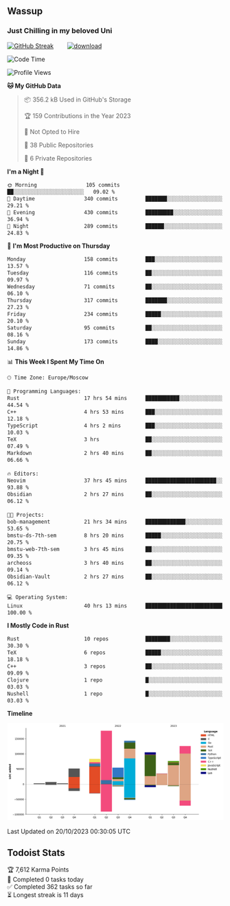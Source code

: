 ## Wassup 
### Just Chilling in my beloved Uni 

<!--
-->

[![GitHub Streak](http://github-readme-streak-stats.herokuapp.com?user=archeoss&theme=shades-of-purple&hide_border=true&date_format=j%20M%5B%20Y%5D)](https://git.io/streak-stats)&nbsp;&nbsp;&nbsp;&nbsp;&nbsp;&nbsp;&nbsp;&nbsp;[![download](https://user-images.githubusercontent.com/68448737/147796309-d8b65b1d-4dde-40d9-b03a-2b42aaa6cd43.jpeg)
](http://bmstu.ru/)

<!--START_SECTION:waka-->
![Code Time](http://img.shields.io/badge/Code%20Time-1%2C925%20hrs%2045%20mins-blue)

![Profile Views](http://img.shields.io/badge/Profile%20Views-55-blue)

**🐱 My GitHub Data** 

> 📦 356.2 kB Used in GitHub's Storage 
 > 
> 🏆 159 Contributions in the Year 2023
 > 
> 🚫 Not Opted to Hire
 > 
> 📜 38 Public Repositories 
 > 
> 🔑 6 Private Repositories 
 > 
**I'm a Night 🦉** 

```text
🌞 Morning                105 commits         ██░░░░░░░░░░░░░░░░░░░░░░░   09.02 % 
🌆 Daytime                340 commits         ███████░░░░░░░░░░░░░░░░░░   29.21 % 
🌃 Evening                430 commits         █████████░░░░░░░░░░░░░░░░   36.94 % 
🌙 Night                  289 commits         ██████░░░░░░░░░░░░░░░░░░░   24.83 % 
```
📅 **I'm Most Productive on Thursday** 

```text
Monday                   158 commits         ███░░░░░░░░░░░░░░░░░░░░░░   13.57 % 
Tuesday                  116 commits         ██░░░░░░░░░░░░░░░░░░░░░░░   09.97 % 
Wednesday                71 commits          ██░░░░░░░░░░░░░░░░░░░░░░░   06.10 % 
Thursday                 317 commits         ███████░░░░░░░░░░░░░░░░░░   27.23 % 
Friday                   234 commits         █████░░░░░░░░░░░░░░░░░░░░   20.10 % 
Saturday                 95 commits          ██░░░░░░░░░░░░░░░░░░░░░░░   08.16 % 
Sunday                   173 commits         ████░░░░░░░░░░░░░░░░░░░░░   14.86 % 
```


📊 **This Week I Spent My Time On** 

```text
🕑︎ Time Zone: Europe/Moscow

💬 Programming Languages: 
Rust                     17 hrs 54 mins      ███████████░░░░░░░░░░░░░░   44.54 % 
C++                      4 hrs 53 mins       ███░░░░░░░░░░░░░░░░░░░░░░   12.18 % 
TypeScript               4 hrs 2 mins        ███░░░░░░░░░░░░░░░░░░░░░░   10.03 % 
TeX                      3 hrs               ██░░░░░░░░░░░░░░░░░░░░░░░   07.49 % 
Markdown                 2 hrs 40 mins       ██░░░░░░░░░░░░░░░░░░░░░░░   06.66 % 

🔥 Editors: 
Neovim                   37 hrs 45 mins      ███████████████████████░░   93.88 % 
Obsidian                 2 hrs 27 mins       ██░░░░░░░░░░░░░░░░░░░░░░░   06.12 % 

🐱‍💻 Projects: 
bob-management           21 hrs 34 mins      █████████████░░░░░░░░░░░░   53.65 % 
bmstu-ds-7th-sem         8 hrs 20 mins       █████░░░░░░░░░░░░░░░░░░░░   20.75 % 
bmstu-web-7th-sem        3 hrs 45 mins       ██░░░░░░░░░░░░░░░░░░░░░░░   09.35 % 
archeoss                 3 hrs 40 mins       ██░░░░░░░░░░░░░░░░░░░░░░░   09.14 % 
Obsidian-Vault           2 hrs 27 mins       ██░░░░░░░░░░░░░░░░░░░░░░░   06.12 % 

💻 Operating System: 
Linux                    40 hrs 13 mins      █████████████████████████   100.00 % 
```

**I Mostly Code in Rust** 

```text
Rust                     10 repos            ████████░░░░░░░░░░░░░░░░░   30.30 % 
TeX                      6 repos             █████░░░░░░░░░░░░░░░░░░░░   18.18 % 
C++                      3 repos             ██░░░░░░░░░░░░░░░░░░░░░░░   09.09 % 
Clojure                  1 repo              █░░░░░░░░░░░░░░░░░░░░░░░░   03.03 % 
Nushell                  1 repo              █░░░░░░░░░░░░░░░░░░░░░░░░   03.03 % 
```



**Timeline**

![Lines of Code chart](https://raw.githubusercontent.com/archeoss/archeoss/master/assets/bar_graph.png)


 Last Updated on 20/10/2023 00:30:05 UTC
<!--END_SECTION:waka-->

## Todoist Stats

<!-- TODO-IST:START -->
🏆  7,612 Karma Points           
🌸  Completed 0 tasks today           
✅  Completed 362 tasks so far           
⏳  Longest streak is 11 days
<!-- TODO-IST:END -->
